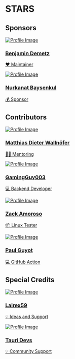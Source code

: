 # STARS

## Sponsors

<div class="contributor-card">
  <a href="https://github.com/Benji377" target="_blank">
    <img src="https://avatars.githubusercontent.com/u/50681275?v=4" alt="Profile Image">
    <div class="contributor-info">
      <h3>Benjamin Demetz</h3>
      <p>❤️ Maintainer</p>
    </div>
  </a>
</div>
<div class="contributor-card">
  <a href="https://github.com/tuchaVshortah" target="_blank">
    <img src="https://avatars.githubusercontent.com/u/71591558?v=4" alt="Profile Image">
    <div class="contributor-info">
      <h3>Nurkanat Baysenkul </h3>
      <p>💰 Sponsor</p>
    </div>
  </a>
</div>

## Contributors

<div class="contributor-card">
  <a href="https://github.com/mwallnoefer" target="_blank">
    <img src="https://avatars.githubusercontent.com/u/7541399?v=4?s=100" alt="Profile Image">
    <div class="contributor-info">
      <h3>Matthias Dieter Wallnöfer</h3>
      <p>🧑‍🏫 Mentoring</p>
    </div>
  </a>
</div>

<div class="contributor-card">
  <a href="https://github.com/GamingGuy003" target="_blank">
    <img src="https://avatars.githubusercontent.com/u/77393763?v=4?s=100" alt="Profile Image">
    <div class="contributor-info">
      <h3>GamingGuy003</h3>
      <p>💻 Backend Developer</p>
    </div>
  </a>
</div>

<div class="contributor-card">
  <a href="https://github.com/zja203" target="_blank">
    <img src="https://avatars.githubusercontent.com/u/38058764?v=4?s=100" alt="Profile Image">
    <div class="contributor-info">
      <h3>Zack Amoroso</h3>
      <p>📦 Linux Tester</p>
    </div>
  </a>
</div>

<div class="contributor-card">
  <a href="https://github.com/pguyot" target="_blank">
    <img src="https://avatars.githubusercontent.com/u/168407?v=4?s=100" alt="Profile Image">
    <div class="contributor-info">
      <h3>Paul Guyot</h3>
      <p>💻 GitHub Action</p>
    </div>
  </a>
</div>

## Special Credits

<div class="contributor-card">
  <a href="https://github.com/Lairex59" target="_blank">
    <img src="https://avatars.githubusercontent.com/u/74677245?v=4" alt="Profile Image">
    <div class="contributor-info">
      <h3>Lairex59</h3>
      <p>💡 Ideas and Support</p>
    </div>
  </a>
</div>

<div class="contributor-card">
  <a href="https://github.com/tauri-apps" target="_blank">
    <img src="https://avatars.githubusercontent.com/u/54536011?s=200&v=4" alt="Profile Image">
    <div class="contributor-info">
      <h3>Tauri Devs</h3>
      <p>💡 Community Support</p>
    </div>
  </a>
</div>

<!--
<div class="contributor-card">
<a href="USER_PROFILE_URL" target="_blank">
  <img src="PROFILE_IMAGE_URL" alt="Profile Image">
  <div class="contributor-info">
    <h3>Contributor Name</h3>
    <p>Short description about the contributor.</p>
  </div>
</a>
</div>
-->
